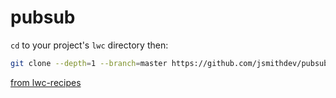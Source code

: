 # pubsub

`cd` to your project's `lwc` directory then:

```bash
git clone --depth=1 --branch=master https://github.com/jsmithdev/pubsub.git && rm -rf .git && rm -rf .README.md
```

[from lwc-recipes](https://github.com/trailheadapps/lwc-recipes)

